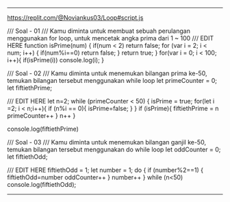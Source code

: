 ---

https://replit.com/@Noviankus03/Loop#script.js

/// Soal - 01
/// Kamu diminta untuk membuat sebuah perulangan menggunakan for loop, untuk mencetak angka prima dari 1 ~ 100
/// EDIT HERE
function isPrime(num) {
    if(num < 2) return false;
    for (var i = 2; i < num; i++) {
        if(num%i==0)
            return false;
    }
    return true;
}
for(var i = 0; i < 100; i++){
    if(isPrime(i)) console.log(i);
}

/// Soal - 02
/// Kamu diminta untuk menemukan bilangan prima ke-50, temukan bilangan tersebut menggunakan while loop 
let primeCounter = 0;
let fiftiethPrime;

/// EDIT HERE
let n=2;
while (primeCounter < 50) {
  isPrime = true;
  for(let i =2; i < n;i++){
    if (n%i == 0){
      isPrime=false;
    }
  }
  if (isPrime){
    fiftiethPrime = n
    primeCounter++
  }
  n++
}

console.log(fiftiethPrime)

/// Soal - 03
/// Kamu diminta untuk menemukan bilangan ganjil ke-50, temukan bilangan tersebut menggunakan do while loop
let oddCounter = 0;
let fiftiethOdd;

/// EDIT HERE
fiftiethOdd = 1;
let number = 1;
do { 
  if (number%2==1) {
    fiftiethOdd=number 
    oddCounter++
  }
  number++
  } 
  while (n<50)
  console.log(fiftiethOdd);
  
  ---
